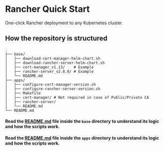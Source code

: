 # Rancher Quick Start

One-click Rancher deployment to any Kubernetes cluster.

## How the repository is structured

```
.
├── base/
│   ├── download-cert-manager-helm-chart.sh
│   ├── download-rancher-server-helm-chart.sh
│   ├── cert-manager_v1.13/    # Example
│   ├── rancher-server_v2.8.0/ # Example
│   └── README.md
├── apps/
│   ├── configure-cert-manager-version.sh
│   ├── configure-rancher-server-version.sh
│   ├── Makefile
│   ├── cert-manager/ # Not required in case of Public/Private CA
│   ├── rancher-server/
│   └── README.md
└── README.md

```

#### Read the [README.md](base/README.md) file inside the `base` directory to understand its logic and how the scripts work.

#### Read the [README.md](apps/README.md) file inside the `apps` directory to understand its logic and how the scripts work.
